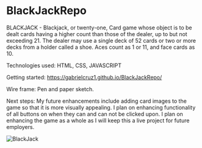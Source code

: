 # BlackJackRepo

BLACKJACK -  Blackjack, or twenty-one, Card game whose object is to be dealt cards having a higher count than those of the dealer, up to but not exceeding 21. The dealer may use a single deck of 52 cards or two or more decks from a holder called a shoe. Aces count as 1 or 11, and face cards as 10.

Technologies used: HTML, CSS, JAVASCRIPT

Getting started: https://gabrielcruz1.github.io/BlackJackRepo/

Wire frame: Pen and paper sketch.

Next steps: My future enhancements include adding card images to the game so that it is more visually appealing. I plan on enhancing functionality of all buttons on when they can and can not be clicked upon. I plan on enhancing the game as a whole as I will keep this a live project for future employers. 

![BlackJack](https://imgur.com/DGWQnp1.jpg)






   
